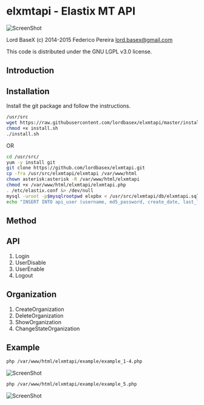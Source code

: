 # elxmtapi - Elastix MT API

![ScreenShot](https://raw.githubusercontent.com/lordbasex/elxmtapi/master/logo/elxmtapi.png)

Lord BaseX (c) 2014-2015
 Federico Pereira <lord.basex@gmail.com>

This code is distributed under the GNU LGPL v3.0 license.

## Introduction


## Installation

Install the git package and follow the instructions.

```bash
/usr/src
wget https://raw.githubusercontent.com/lordbasex/elxmtapi/master/install.sh --no-check-certificate -O /usr/src/install.sh
chmod +x install.sh
./install.sh
```

OR


```bash
cd /usr/src/
yum -y install git
git clone https://github.com/lordbasex/elxmtapi.git
cp -fra /usr/src/elxmtapi/elxmtapi /var/www/html
chown asterisk:asterisk -R /var/www/html/elxmtapi
chmod +x /var/www/html/elxmtapi/elxmtapi.php
. /etc/elastix.conf &> /dev/null
mysql -uroot -p$mysqlrootpwd elxpbx < /usr/src/elxmtapi/db/elxmtapi.sql
echo "INSERT INTO api_user (username, md5_password, create_date, last_login, minute_session, enabled) VALUES ('fpereira', md5('iperfex'), now(), NULL, 10, '1');" | mysql -uroot -p$mysqlrootpwd elxpbx
```

## Method

<h2>API</h2>

<ol start="1">
  <li>Login</li>
  <li>UserDisable</li>
  <li>UserEnable</li>
  <li>Logout</li>
</ol>

<h2>Organization</h2>

<ol start="1">
  <li>CreateOrganization</li>
  <li>DeleteOrganization</li>
  <li>ShowOrganization</li>
  <li>ChangeStateOrganization</li>
</ol>

<h2>Example</h2>

```bash
php /var/www/html/elxmtapi/example/example_1-4.php
```
![ScreenShot](https://raw.githubusercontent.com/lordbasex/elxmtapi/master/screenshot/example_1-4.png)

```bash
php /var/www/html/elxmtapi/example/example_5.php
```
![ScreenShot](https://raw.githubusercontent.com/lordbasex/elxmtapi/master/screenshot/example_5.png)

